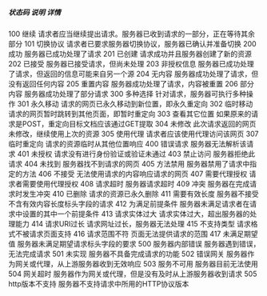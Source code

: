 ##### 状态码	说明						详情

100		继续						请求者应当继续提出请求。服务器已收到请求的一部分，正在等待其余部分
101		切换协议				请求者已要求服务器切换协议，服务器已确认并准备切换
200		成功						服务器已成功处理了请求
201		已创建					请求成功并且服务器创建了新的资源
202		已接受					服务器已接受请求，但尚未处理
203		非授权信息			服务器已成功处理了请求，但返回的信息可能来自另一个源
204		无内容					服务器成功处理了请求，但没有返回任何内容
205		重置内容				服务器成功处理了请求，内容被重置
206		部分内容				服务器成功处理了部分请求
300		多种选择				针对请求，服务器可执行多种操作
301		永久移动				请求的网页已永久移动到新位置，即永久重定向
302		临时移动				请求的网页暂时跳转到其他页面，即暂时重定向
303		查看其它位置		如果原来的请求是POST，重定向目标文档应该通过GET提取
304		未修改					此次请求返回的网页未修改，继续使用上次的资源
305		使用代理				请求者应该使用代理访问该网页
307		临时重定向			请求的资源临时从其他位置响应
400		错误请求				服务器无法解析该请求
401		未授权					请求没有进行身份验证或验证未通过
403		禁止访问				服务器拒绝此请求
404		未找到					服务器找不到请求的网页
405		方法禁用				服务器禁用了请求中指定的方法
406		不接受					无法使用请求的内容响应请求的网页
407		需要代理授权		请求者需要使用代理授权
408		请求超时				服务器请求超时
409		冲突						服务器在完成请求时发生冲突
410		已删除					请求的资源已永久删除
411		需要有效长度		服务器不接受不含有效内容长度标头字段的请求
412		为满足前提条件	服务器未满足请求者在请求中设置的其中一个前提条件
413		请求实体过大		请求实体过大，超出服务器的处理能力
414		请求URI过长		请求网址过长，服务器无法处理
415		不支持类型			请求格式不被请求页面支持
416		请求范围不符		页面无法提供请求的范围
417		未满足期望值		服务器未满足期望请求标头字段的要求
500		服务器内部错误	服务器遇到错误，无法完成请求
501		未实现					服务器不具备完成请求的功能
502		错误网关				服务器作为网关或代理，从上游服务器收到无效响应
503		服务不可用			服务器目前无法使用
504		网关超时				服务器作为网关或代理，但是没有及时从上游服务器收到请求
505		http版本不支持	服务器不支持请求中所用的HTTP协议版本